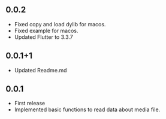 ## 0.0.2

* Fixed copy and load dylib for macos.
* Fixed example for macos.
* Updated Flutter to 3.3.7

## 0.0.1+1

* Updated Readme.md

## 0.0.1

* First release
* Implemented basic functions to read data about media file.
